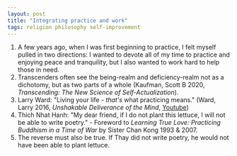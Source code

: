 ```yaml
---
layout: post
title: "Integrating practice and work"
tags: religion philosophy self-improvement
---
```

1. A few years ago, when I was first beginning to practice, I felt myself pulled in two directions: I wanted to devote all of my time to practice and enjoying peace and tranquility, but I also wanted to work hard to help those in need.
2. Transcenders often see the being-realm and deficiency-realm not as a dichotomy, but as two parts of a whole (Kaufman, Scott B 2020, *Transcending: The New Science of Self-Actualization*).
3. Larry Ward: "Living your life - *that's* what practicing means." (Ward, Larry 2016, *Unshakable Deliverance of the Mind*, [Youtube](https://www.youtube.com/watch?v=_JiXqUf3Vlg))
4. Thich Nhat Hanh: "My dear friend, if I do not plant this lettuce, I will not be able to write poetry." - Foreword to *Learning True Love: Practicing Buddhism in a Time of War* by Sister Chan Kong 1993 & 2007.
5. The reverse must also be true. If Thay did not write poetry, he would not have been able to plant lettuce.
